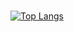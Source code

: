 

<br/>

[![Top Langs](https://github-readme-stats.vercel.app/api/top-langs/?username=silverbeen&layout=compact)](https://github.com/silverbeen/github-readme-stats)



